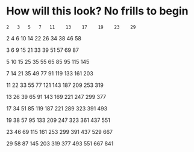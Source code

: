 # How will this look? No frills to begin

    2   3   5   7   11    13    17    19    23    29

2   4   6   10  14  22    26    34    38    46    58

3   6   9   15  21  33    39    51    57    69    87

5   10  15  25  35  55    65    85    95    115   145  

7   14  21  35  49  77    91    119   133   161   203

11  22  33  55  77  121   143   187   209   253   319

13  26  39  65  91  143   169   221   247   299   377

17  34  51  85  119 187   221   289   323   391   493

19  38  57  95  133 209   247   323   361   437   551

23  46  69  115 161 253   299   391   437   529   667

29  58  87  145 203 319   377   493   551   667   841